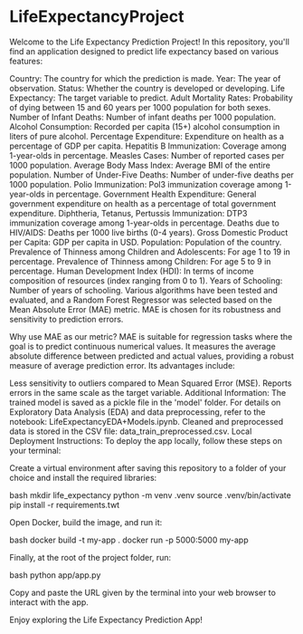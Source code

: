 # LifeExpectancyProject

Welcome to the Life Expectancy Prediction Project! In this repository, you'll find an application designed to predict life expectancy based on various features:

Country: The country for which the prediction is made.
Year: The year of observation.
Status: Whether the country is developed or developing.
Life Expectancy: The target variable to predict.
Adult Mortality Rates: Probability of dying between 15 and 60 years per 1000 population for both sexes.
Number of Infant Deaths: Number of infant deaths per 1000 population.
Alcohol Consumption: Recorded per capita (15+) alcohol consumption in liters of pure alcohol.
Percentage Expenditure: Expenditure on health as a percentage of GDP per capita.
Hepatitis B Immunization: Coverage among 1-year-olds in percentage.
Measles Cases: Number of reported cases per 1000 population.
Average Body Mass Index: Average BMI of the entire population.
Number of Under-Five Deaths: Number of under-five deaths per 1000 population.
Polio Immunization: Pol3 immunization coverage among 1-year-olds in percentage.
Government Health Expenditure: General government expenditure on health as a percentage of total government expenditure.
Diphtheria, Tetanus, Pertussis Immunization: DTP3 immunization coverage among 1-year-olds in percentage.
Deaths due to HIV/AIDS: Deaths per 1000 live births (0-4 years).
Gross Domestic Product per Capita: GDP per capita in USD.
Population: Population of the country.
Prevalence of Thinness among Children and Adolescents: For age 1 to 19 in percentage.
Prevalence of Thinness among Children: For age 5 to 9 in percentage.
Human Development Index (HDI): In terms of income composition of resources (index ranging from 0 to 1).
Years of Schooling: Number of years of schooling.
Various algorithms have been tested and evaluated, and a Random Forest Regressor was selected based on the Mean Absolute Error (MAE) metric. MAE is chosen for its robustness and sensitivity to prediction errors.

Why use MAE as our metric?
MAE is suitable for regression tasks where the goal is to predict continuous numerical values. It measures the average absolute difference between predicted and actual values, providing a robust measure of average prediction error. Its advantages include:

Less sensitivity to outliers compared to Mean Squared Error (MSE).
Reports errors in the same scale as the target variable.
Additional Information:
The trained model is saved as a pickle file in the 'model' folder.
For details on Exploratory Data Analysis (EDA) and data preprocessing, refer to the notebook: LifeExpectancyEDA+Models.ipynb.
Cleaned and preprocessed data is stored in the CSV file: data_train_preprocessed.csv.
Local Deployment Instructions:
To deploy the app locally, follow these steps on your terminal:

Create a virtual environment after saving this repository to a folder of your choice and install the required libraries:

bash
mkdir life_expectancy
python -m venv .venv
source .venv/bin/activate
pip install -r requirements.twt


Open Docker, build the image, and run it:

bash
docker build -t my-app .
docker run -p 5000:5000 my-app

Finally, at the root of the project folder, run:

bash
python app/app.py

Copy and paste the URL given by the terminal into your web browser to interact with the app.

Enjoy exploring the Life Expectancy Prediction App!
